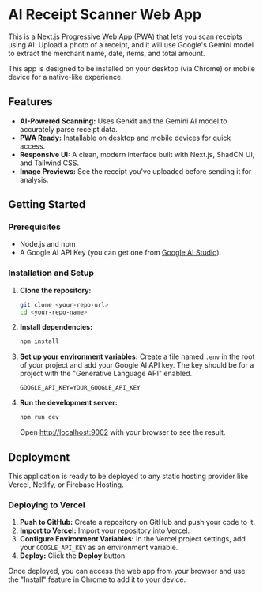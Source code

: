 
# AI Receipt Scanner Web App

This is a Next.js Progressive Web App (PWA) that lets you scan receipts using AI. Upload a photo of a receipt, and it will use Google's Gemini model to extract the merchant name, date, items, and total amount.

This app is designed to be installed on your desktop (via Chrome) or mobile device for a native-like experience.

## Features

*   **AI-Powered Scanning:** Uses Genkit and the Gemini AI model to accurately parse receipt data.
*   **PWA Ready:** Installable on desktop and mobile devices for quick access.
*   **Responsive UI:** A clean, modern interface built with Next.js, ShadCN UI, and Tailwind CSS.
*   **Image Previews:** See the receipt you've uploaded before sending it for analysis.

## Getting Started

### Prerequisites

*   Node.js and npm
*   A Google AI API Key (you can get one from [Google AI Studio](https://aistudio.google.com/)).

### Installation and Setup

1.  **Clone the repository:**
    ```bash
    git clone <your-repo-url>
    cd <your-repo-name>
    ```

2.  **Install dependencies:**
    ```bash
    npm install
    ```

3.  **Set up your environment variables:**
    Create a file named `.env` in the root of your project and add your Google AI API key. The key should be for a project with the "Generative Language API" enabled.
    ```
    GOOGLE_API_KEY=YOUR_GOOGLE_API_KEY
    ```

4.  **Run the development server:**
    ```bash
    npm run dev
    ```

    Open [http://localhost:9002](http://localhost:9002) with your browser to see the result.

## Deployment

This application is ready to be deployed to any static hosting provider like Vercel, Netlify, or Firebase Hosting.

### Deploying to Vercel

1.  **Push to GitHub:** Create a repository on GitHub and push your code to it.
2.  **Import to Vercel:** Import your repository into Vercel.
3.  **Configure Environment Variables:** In the Vercel project settings, add your `GOOGLE_API_KEY` as an environment variable.
4.  **Deploy:** Click the **Deploy** button.

Once deployed, you can access the web app from your browser and use the "Install" feature in Chrome to add it to your device.
